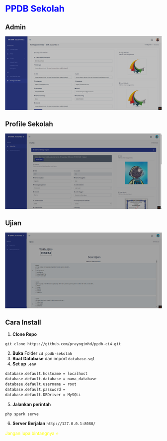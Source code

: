 <h1 style="color:blue">PPDB Sekolah</h1>

## Admin

<img src="admin.png" />

## Profile Sekolah

<img src="profile.png" />

## Ujian

<img src="ujian.png" />

## Cara Install
1. **Clone Repo**

```
git clone https://github.com/prayogimhd/ppdb-ci4.git
```
2. **Buka** Folder `cd ppdb-sekolah`
3. **Buat Database** dan import `database.sql`
4. **Set up `.env`**

```bash
database.default.hostname = localhost
database.default.database = nama_database
database.default.username = root
database.default.password = 
database.default.DBDriver = MySQLi
```    
5. **Jalankan perintah**

```bash
php spark serve
```   
6. **Server Berjalan** `http://127.0.0.1:8080/`

<p style="color:yellow">Jangan lupa bintangnya ⭐<p>
